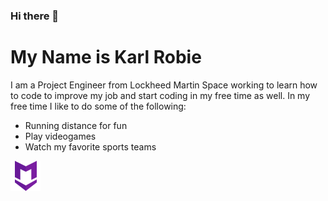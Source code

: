 ### Hi there 👋
# My Name is Karl Robie
I am a Project Engineer from Lockheed Martin Space working to learn how to code to improve my job and start coding in my free time as well.
In my free time I like to do some of the following:
<ul>
<li>Running distance for fun</li>
<li>Play videogames</li>
<li>Watch my favorite sports teams</li>
</ul>

![alt text](https://github.com/adam-p/markdown-here/raw/master/src/common/images/icon48.png "Logo Title Text 1")
